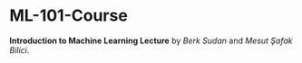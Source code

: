 # ML-101-Course
**Introduction to Machine Learning Lecture** by *Berk Sudan* and *Mesut Şafak Bilici*.


